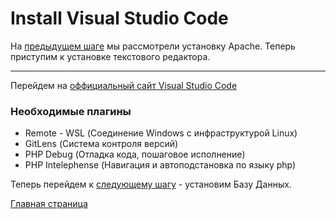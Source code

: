 # Install Visual Studio Code
На [предыдущем шаге](https://github.com/RungeKut/learn_simtechschool/tree/main/%23002_Install_Apache#readme) мы рассмотрели установку Apache. Теперь приступим к установке текстового редактора.
 * * *
Перейдем на [оффициальный сайт Visual Studio Code](https://code.visualstudio.com/)

### Необходимые плагины
+ Remote - WSL (Соединение Windows с инфраструктурой Linux)
+ GitLens (Система контроля версий)
+ PHP Debug (Отладка кода, пошаговое исполнение)
+ PHP Intelephense (Навигация и автоподстановка по языку php)

Теперь перейдем к [следующему шагу](https://github.com/RungeKut/learn_simtechschool/tree/main/%23004_Install_MariaDB#readme) - установим Базу Данных.

[Главная страница](https://github.com/RungeKut/learn_simtechschool#readme)